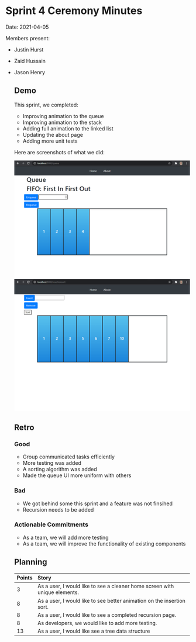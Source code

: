 # Sprint 4 Ceremony Minutes
  
Date: 2021-04-05

Members present:

* Justin Hurst
* Zaid Hussain 
* Jason Henry
  
  ## Demo
  
  This sprint, we completed:

    * Improving animation to the queue
    * Improving animation to the stack
    * Adding full animation to the linked list
    * Updating the about page
    * Adding more unit tests
  
  Here are screenshots of what we did:
 
  ![Queue](/doc/images/Sprint4Queue.PNG?raw=true)
  ![Insertion Sort](/doc/images/Sprint4InsertionSort.PNG?raw=true)
  
  ## Retro
  
  ### Good
  
  * Group communicated tasks efficiently 
  * More testing was added 
  * A sorting algorithm was added 
  * Made the queue UI more uniform with others 
  
  ### Bad
  
  * We got behind some this sprint and a feature was not finsihed 
  * Recursion needs to be added 
  
  ### Actionable Commitments
  
  * As a team, we will add more testing
  * As a team, we will improve the functionality of existing components 
  
  ## Planning
  
  Points | Story
  -------|--------
  3      | As a user, I would like to see a cleaner home screen with unique elements.
  8      | As a user, I would like to see better animation on the insertion sort. 
  8      | As a user, I would like to see a completed recursion page.
  8      | As developers, we would like to add more testing.
  13     | As a user, I would like see a tree data structure


